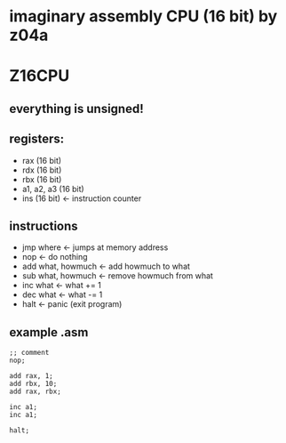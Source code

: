 # imaginary assembly CPU (16 bit) by z04a
# Z16CPU

## everything is unsigned!

## registers:
- rax (16 bit)
- rdx (16 bit)
- rbx (16 bit)
- a1, a2, a3 (16 bit)
- ins (16 bit) <- instruction counter

## instructions
- jmp where <- jumps at memory address
- nop <- do nothing
- add what, howmuch <- add howmuch to what
- sub what, howmuch <- remove howmuch from what
- inc what <- what += 1
- dec what <- what -= 1
- halt <- panic (exit program)

## example .asm

```
;; comment
nop;

add rax, 1;
add rbx, 10;
add rax, rbx;

inc a1;
inc a1;

halt;

```

